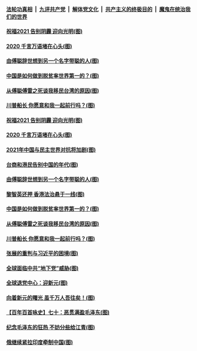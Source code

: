 ####  [法轮功真相](../../../../basic/blob/master/README.md?t=01021102) &nbsp;|&nbsp; [九评共产党](../../../../9ping.md/blob/master/README.md?t=01021102) &nbsp;|&nbsp; [解体党文化](../../../../jtdwh.md/blob/master/README.md?t=01021102)  &nbsp;|&nbsp; [共产主义的终极目的](../../../../gczydzjmd.md/blob/master/README.md?t=01021102) &nbsp;|&nbsp; [魔鬼在统治我们的世界](../../../../mgztzwmdsj.md/blob/master/README.md?t=01021102) 

#### [祝福2021 告别阴霾 迎向光明(图)](../pages/p4/957785.md?t=01021102) 

#### [2020 千言万语堵在心头(图)](../pages/p4/957780.md?t=01021102) 

#### [由傅聪辞世想到另一个名字带聪的人(图)](../pages/p4/957781.md?t=01021102) 

#### [中国是如何做到脱贫率世界第一的？(图)](../pages/p4/957704.md?t=01021102) 

#### [从傅聪傅雷之死谈我移民台湾的原因(图)](../pages/p4/957698.md?t=01021102) 

#### [川普船长 你愿意和我一起前行吗？(图)](../pages/p4/957686.md?t=01021102) 

#### [祝福2021 告别阴霾 迎向光明(图)](../pages/p4/957785.md?t=01021102) 

#### [2020 千言万语堵在心头(图)](../pages/p4/957780.md?t=01021102) 

#### [2021年中国与民主世界对抗将加剧(图)](../pages/p4/957779.md?t=01021102) 

#### [台商和港民告别中国的年代(图)](../pages/p4/957783.md?t=01021102) 

#### [由傅聪辞世想到另一个名字带聪的人(图)](../pages/p4/957781.md?t=01021102) 

#### [黎智英还押 香港法治悬于一线(图)](../pages/p4/957782.md?t=01021102) 



#### [中国是如何做到脱贫率世界第一的？(图)](../pages/p4/957704.md?t=01021102) 

#### [从傅聪傅雷之死谈我移民台湾的原因(图)](../pages/p4/957698.md?t=01021102) 

#### [川普船长 你愿意和我一起前行吗？(图)](../pages/p4/957686.md?t=01021102) 

#### [张展的重判与习近平的困境(图)](../pages/p4/957683.md?t=01021102) 

#### [全球面临中共“地下党”威胁(图)](../pages/p4/957682.md?t=01021102) 

#### [全球退党中心：迎新元(图)](../pages/p4/957697.md?t=01021102) 

#### [向着新元的曙光 虽千万人吾往矣！(图)](../pages/p4/957448.md?t=01021102) 

#### [【百年百首咏史】七十：恶贯满盈毛泽东(图)](../pages/p4/957678.md?t=01021102) 


#### [纪念毛泽东的狂热 不妨分些给江青(图)](../pages/p4/957637.md?t=01021102) 


#### [俄继续紧拉印度牵制中国(图)](../pages/p4/957613.md?t=01021102) 

